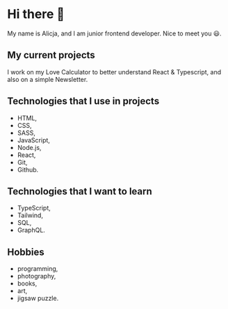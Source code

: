 # Hi there 👋

My name is Alicja, and I am junior frontend developer. Nice to meet you 😃.

## My current projects

I work on my Love Calculator to better understand React & Typescript, and also on a simple Newsletter.

## Technologies that I use in projects

- HTML,
- CSS,
- SASS,
- JavaScript,
- Node.js,
- React,
- Git,
- Github.

## Technologies that I want to learn

- TypeScript,
- Tailwind,
- SQL,
- GraphQL.

## Hobbies

- programming,
- photography,
- books,
- art,
- jigsaw puzzle.

